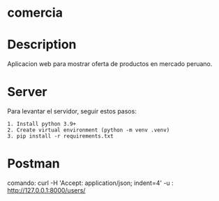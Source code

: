 # comercia

# Description

Aplicacion web para mostrar oferta de productos en mercado peruano.

# Server

Para levantar el servidor, seguir estos pasos:

    1. Install python 3.9+
    2. Create virtual environment (python -m venv .venv)
    3. pip install -r requirements.txt

# Postman 
 comando: curl -H 'Accept: application/json; indent=4' -u <USERNAME>:<PASSWORD> http://127.0.0.1:8000/users/